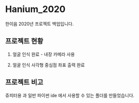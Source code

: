 # Hanium_2020
한이음 2020년 프로젝트 백업입니다.

## 프로젝트 현황  
1. 얼굴 인식 완료 - 내장 카메라 사용

2. 얼굴 인식 사각형 중심점 좌표 출력 완료

## 프로젝트 비고  
쥬피터용 과 일반 파이썬 ide 에서 사용할 수 있는 폴더를 만들었습니다.
